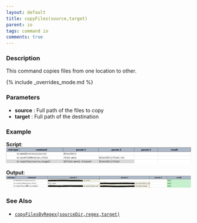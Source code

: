 ```yaml
---
layout: default
title: copyFiles(source,target)
parent: io
tags: command io
comments: true
---
```



### Description
This command copies files from one location to other.

{% include _overrides_mode.md %}


### Parameters
- **source** : Full path of the files to copy
- **target** : Full path of the destination


### Example
**Script**:<br/>
![script](image/copyFiles_01.png)

**Output**:<br/>
![output](image/copyFiles_02.png)


### See Also
- [`copyFilesByRegex(sourceDir,regex,target)`](copyFilesByRegex(sourceDir,regex,target))